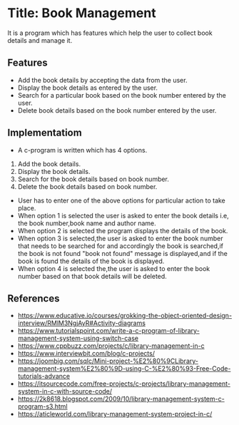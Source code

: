 # Title: Book Management
It is a program which has features which help the user to collect book details and manage it.

## Features
* Add the book details by accepting the data from the user.
* Display the book details as entered by the user.
* Search for a particular book based on the book number entered by the user.
* Delete book details based on the book number entered by the user.

## Implementatiom
* A c-program is written which has 4 options.
1. Add the book details.
2. Display the book details.
3. Search for the book details based on book number.
4. Delete the book details based on book number.
* User has to enter one of the above options for particular action to take place.
* When option 1 is selected the user is asked to enter the book details i.e, the book number,book name and author name.
* When option 2 is selected the program displays the details of the book.
* When option 3 is selected,the user is asked to enter the book number that needs to be searched for and accordingly the book is searched,if the book is not found "book not found" message is displayed,and if the book is found the details of the book is displayed.
* When option 4 is selected the,the user is asked to enter the book number based on that book details will be deleted.

## References
* https://www.educative.io/courses/grokking-the-object-oriented-design-interview/RMlM3NgjAyR#Activity-diagrams
* https://www.tutorialspoint.com/write-a-c-program-of-library-management-system-using-switch-case
* https://www.cppbuzz.com/projects/c/library-management-in-c
* https://www.interviewbit.com/blog/c-projects/
* https://joombig.com/sqlc/Mini-project-%E2%80%9CLibrary-management-system%E2%80%9D-using-C-%E2%80%93-Free-Code-tutorials-advance
* https://itsourcecode.com/free-projects/c-projects/library-management-system-in-c-with-source-code/
* https://2k8618.blogspot.com/2009/10/library-management-system-c-program-s3.html
* https://aticleworld.com/library-management-system-project-in-c/
